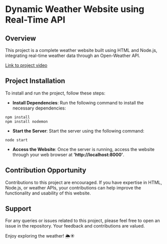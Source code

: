 # Dynamic Weather Website using Real-Time API

## Overview
This project is a complete weather website built using HTML and Node.js, integrating real-time weather data through an Open-Weather API.

[Link to project video](https://www.youtube.com/watch?v=Fx9ciSsjDsc&list=PLwGdqUZWnOp00IbeN0OtL9dmnasipZ9x8&index=23)

## Project Installation

To install and run the project, follow these steps:

- **Install Dependencies**: Run the following command to install the necessary dependencies:
``` shell
npm install
npm install nodemon
```

- **Start the Server**: Start the server using the following command:
``` shell
node start
```
- **Access the Website**: Once the server is running, access the website through your web browser at **'http://localhost:8000'**.

## Contribution Opportunity
Contributions to this project are encouraged. If you have expertise in HTML, Node.js, or weather APIs, your contributions can help improve the functionality and usability of this website.

## Support
For any queries or issues related to this project, please feel free to open an issue in the repository. Your feedback and contributions are valued.

Enjoy exploring the weather! 🌦️☀️